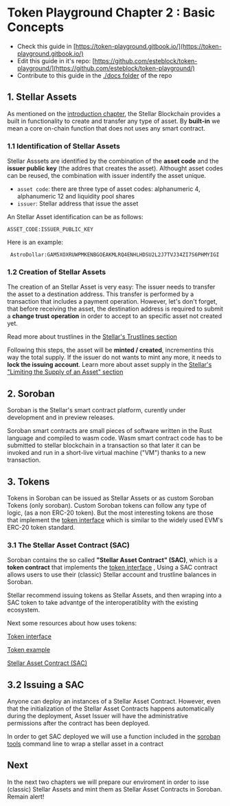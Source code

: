 # Token Playground Chapter 2 : Basic Concepts

- Check this guide in [https://token-playground.gitbook.io/](https://token-playground.gitbook.io/)
- Edit this guide in it's repo: [https://github.com/esteblock/token-playground/](https://github.com/esteblock/token-playground/)
- Contribute to this guide in the [./docs folder](https://github.com/esteblock/token-playground/tree/main/docs) of the repo

## 1. Stellar Assets

As mentioned on the [introduction chapter](1_introduction_and_motivation.md), the Stellar Blockchain provides a built in functionality to create and transfer any type of asset.  By **built-in** we mean a core on-chain function that does not uses any smart contract. 

### 1.1 Identification of Stellar Assets
Stellar Asssets are identified by the combination of the **asset code** and the **issuer public key** (the addres that creates the asset). Althought asset codes can be reused, the combination with issuer indentify the asset unique. 

- `asset code`: there are three type of asset codes: alphanumeric 4, alphanumeric 12 and liquidity pool shares
- `issuer`: Stellar address that issue the asset

An Stellar Asset identification can be as follows:
```
ASSET_CODE:ISSUER_PUBLIC_KEY
```
Here is an example:
```
 AstroDollar:GAM5XOXRUWPMKENBGOEAKMLRQ4ENHLHDSU2L2J7TVJ34ZI7S6PHMYIGI
```

### 1.2 Creation of Stellar Assets
The creation of an Stellar Asset is very easy: The issuer needs to transfer the asset to a destination address. This transfer is performed by a transaction that includes a payment operation. However, let's don't forget, that before receiving the asset, the destination address is required to submit a **change trust operation** in order to accept to an specific asset not created yet. 

Read more about trustlines in the [Stellar's Trustlines section](https://developers.stellar.org/docs/fundamentals-and-concepts/stellar-data-structures/accounts#trustlines)

Following this steps, the asset will be **minted / created**, incrementins this way the total supply. If the issuer do not wants to mint any more, it needs to **lock the issuing account**. Learn more about asset supply in the [Stellar's "Limiting the Supply of an Asset" section](https://developers.stellar.org/docs/issuing-assets/control-asset-access#limiting-the-supply-of-an-asset)


## 2. Soroban 

Soroban is the Stellar's smart contract platform, curently under development and in preview releases.

Soroban smart contracts are small pieces of software written in the Rust language  and compiled to wasm code. Wasm smart contract code has to be submitted to stellar blockchain in a transaction so that later it can be  invoked and run in a short-live virtual machine ("VM") thanks to a new transaction. 
 
## 3. Tokens

Tokens in Soroban can be issued as Stellar Assets or as custom Soroban Tokens (only soroban). Custom Soroban tokens can follow any type of logic, (as a non ERC-20 token). But the most interesting tokens are those that implement the [token interface](https://soroban.stellar.org/docs/reference/interfaces/token-interface) which is similar to the widely used EVM's ERC-20 token standard.

### 3.1 The Stellar Asset Contract (SAC)
Soroban contains the so called **"Stellar Asset Contract" (SAC)**, which is a **token contract** that implements the [token interface](https://soroban.stellar.org/docs/reference/interfaces/token-interface) ,  Using a SAC contract allows users to use their (classic) Stellar account and trustline balances in Soroban.

Stellar recommend issuing tokens as Stellar Assets, and then wraping into a SAC token to take advantge of the interoperatiblity with the existing ecosystem.

Next some resources about how uses tokens: 

[Token interface](https://soroban.stellar.org/docs/reference/interfaces/token-interface)

[Token example](https://soroban.stellar.org/docs/how-to-guides/tokens)

[Stellar Asset Contract (SAC)](https://soroban.stellar.org/docs/how-to-guides/stellar-asset-contract)


## 3.2 Issuing a SAC

Anyone can deploy an instances of a Stellar Asset Contract. However, even that the initialization of the Stellar Asset Contracts happens automatically during the deployment, Asset Issuer will have the administrative permissions after the contract has been deployed.

In order to get  SAC  deployed we will use a function included in the [soroban tools](https://github.com/stellar/soroban-tools) command line to wrap a stellar asset in a contract 

## Next
In the next two chapters we will prepare our enviroment in order to isse (classic) Stellar Assets and mint them as Stellar Asset Contracts in Soroban. Remain alert!


